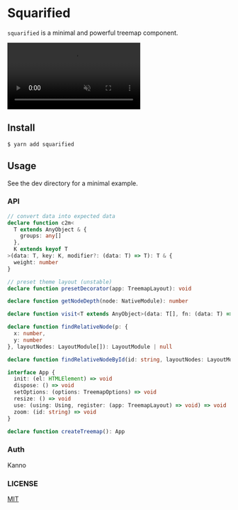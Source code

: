 # Squarified

`squarified` is a minimal and powerful treemap component.

<video src="./data.mp4" placeholder="./data.mp4" autoplay loop controls muted title="test-title">
Sorry, your browser doesn't support HTML 5 video.
</video>

## Install

```shell
$ yarn add squarified
```

## Usage

See the dev directory for a minimal example.

### API

```ts
// convert data into expected data
declare function c2m<
  T extends AnyObject & {
    groups: any[]
  },
  K extends keyof T
>(data: T, key: K, modifier?: (data: T) => T): T & {
  weight: number
}

// preset theme layout (unstable)
declare function presetDecorator(app: TreemapLayout): void

declare function getNodeDepth(node: NativeModule): number

declare function visit<T extends AnyObject>(data: T[], fn: (data: T) => boolean | void): T | null

declare function findRelativeNode(p: {
  x: number,
  y: number
}, layoutNodes: LayoutModule[]): LayoutModule | null

declare function findRelativeNodeById(id: string, layoutNodes: LayoutModule[]): LayoutModule | null

interface App {
  init: (el: HTMLElement) => void
  dispose: () => void
  setOptions: (options: TreemapOptions) => void
  resize: () => void
  use: (using: Using, register: (app: TreemapLayout) => void) => void
  zoom: (id: string) => void
}

declare function createTreemap(): App
```

### Auth

Kanno

### LICENSE

[MIT](./LICENSE)
